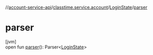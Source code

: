 //[account-service-api](../../../index.md)/[classtime.service.account](../index.md)/[LoginState](index.md)/[parser](parser.md)

# parser

[jvm]\
open fun [parser](parser.md)(): Parser&lt;[LoginState](index.md)&gt;

